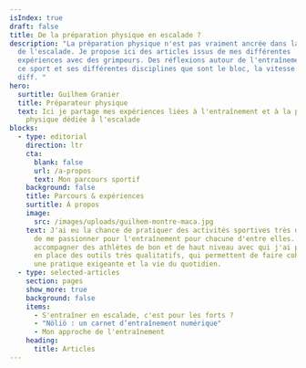 ```yaml
---
isIndex: true
draft: false
title: De la préparation physique en escalade ?
description: "La préparation physique n'est pas vraiment ancrée dans la culture
  de l'escalade. Je propose ici des articles issus de mes différentes
  expériences avec des grimpeurs. Des réflexions autour de l'entraînement dans
  ce sport et ses différentes disciplines que sont le bloc, la vitesse et la
  diff. "
hero:
  surtitle: Guilhem Granier
  title: Préparateur physique
  text: Ici je partage mes expériences liées à l'entraînement et à la préparation
    physique dédiée à l'escalade
blocks:
  - type: editorial
    direction: ltr
    cta:
      blank: false
      url: /a-propos
      text: Mon parcours sportif
    background: false
    title: Parcours & expériences
    surtitle: À propos
    image:
      src: /images/uploads/guilhem-montre-maca.jpg
    text: J'ai eu la chance de pratiquer des activités sportives très différentes et
      de me passionner pour l'entraînement pour chacune d'entre elles. J'ai pu
      accompagner des athlètes de bon et de haut niveau avec qui j'ai pu mettre
      en place des outils très qualitatifs, qui permettent de faire cohabiter
      une pratique exigeante et la vie du quotidien.
  - type: selected-articles
    section: pages
    show_more: true
    background: false
    items:
      - S'entraîner en escalade, c'est pour les forts ?
      - "Nöliö : un carnet d’entraînement numérique"
      - Mon approche de l'entraînement
    heading:
      title: Articles
---
```

